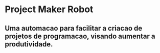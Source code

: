# Project Maker Robot
## Uma automacao para facilitar a criacao de projetos de programacao, visando aumentar a produtividade.
